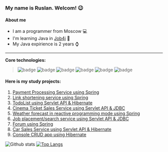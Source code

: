 <!--
**RuslanFajziev/RuslanFajziev** is a ✨ _special_ ✨ repository because its `README.md` (this file) appears on your GitHub profile.

Here are some ideas to get you started:

- 🔭 I’m currently working on ...
- 🌱 I’m currently learning ...
- 👯 I’m looking to collaborate on ...
- 🤔 I’m looking for help with ...
- 💬 Ask me about ...
- 📫 How to reach me: ...
- 😄 Pronouns: ...
- ⚡ Fun fact: ...
-->
### My name is Ruslan. Welcom! :wink:
#### About me
* I am a programmer from Moscow :computer:
* I'm learning Java in [Job4j](https://job4j.ru/) :boy:
* My Java expirience is 2 years :watch:

-----------
<b>Core technologies:</b>
>![badge](https://img.shields.io/badge/Java->=8.0-red)
![badge](https://img.shields.io/badge/Spring->=5.0-green)
![badge](https://img.shields.io/badge/Hibernet->=5.0-yellow)
![badge](https://img.shields.io/badge/Apache-Kafka-red)
![badge](https://img.shields.io/badge/PostgreSQL->=9-blue)
![badge](https://img.shields.io/badge/Maven-3-pink)

#### Here is my study projects:
1. [Payment Processing Service using Spring](https://github.com/RuslanFajziev/PaymentMicroservices)
2. [Link shortening service using Spring](https://github.com/RuslanFajziev/job4j_url_shortcut)
3. [TodoList using Servlet API & Hibernate](https://github.com/RuslanFajziev/job4j_todo)
4. [Cinema Ticket Sales Service using Servlet API & JDBC](https://github.com/RuslanFajziev/job4j_cinema)
5. [Weather forecast in reactive programming mode using Spring](https://github.com/RuslanFajziev/weather_reactive)
6. [Job placement/search service using Servlet API & JDBC](https://github.com/RuslanFajziev/job4j_dreamjob)
7. [Forum using Spring](https://github.com/RuslanFajziev/job4j_forum)
8. [Car Sales Service using Servlet API & Hibernate](https://github.com/RuslanFajziev/job4j_cars_sales)
9. [Console CRUD app using Hibernate](https://github.com/RuslanFajziev/job4j_tracker)

![Github stats](https://github-readme-stats.vercel.app/api?username=RuslanFajziev&hide=stars,prs,issues,contribs)
[![Top Langs](https://github-readme-stats.vercel.app/api/top-langs/?username=RuslanFajziev&layout=compact)](https://github.com/RuslanFajziev/github-readme-stats)
